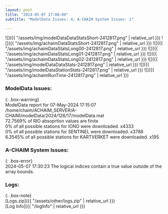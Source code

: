 ```yaml
---
layout: post
title: "2024-05-07 17:00:00"
subtitle: "ModelData Issues: 4; A-CHAIM System Issues: 1"

---
```


![]({{ "/assets/img/modelDataDataStatsShort-2412817.png" | relative_url }})
![]({{ "/assets/img/achaimDataStatsShort-2412817.png" | relative_url }})
![]({{ "/assets/img/achaimDataStatsLong00-2412817.png" | relative_url }})
![]({{ "/assets/img/achaimDataStatsLong01-2412817.png" | relative_url }})
![]({{ "/assets/img/achaimDataStatsLong02-2412817.png" | relative_url }})
![]({{ "/assets/img/modelDataDataStats-2412817.png" | relative_url }})
![]({{ "/assets/img/modelDataStationStats-2412817.png" | relative_url }})
![]({{ "/assets/img/achaimRunTime-2412817.png" | relative_url }})


### ModelData Issues:  
  
{: .box-warning}  
 ModelData report for 07-May-2024 17:15:07   
 /home/chaim/ACHAIM_SERVER/A-CHAIM/modelData/2024/128/17/modelData.mat   
 72.7569% of RIO absoprtion values are finite   
 0% of all possible stations for IONO were downloaded. x4333   
 0% of all possible stations for SENTINEL were downloaded. x3788   
 6.3545% of all possible stations for KARTVERKET were downloaded. x195   
  
### A-CHAIM System Issues:  
  
{: .box-error}  
2024-05-07 17:30:23 The logical indices contain a true value outside of the array bounds.  

### Logs:  
  
{: .box-note}  
[Logs.zip]({{ "/assets/other/logs.zip" | relative_url }})  
[Log Info]({{ "/logInfo" | relative_url }})  
